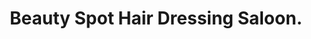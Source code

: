 ---
title: "Beauty Spot Hair Dressing Saloon."
url: /payyanur/beauty-spot-hair-dressing-saloon/
shop: Friseur
---